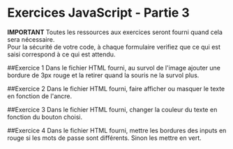 # Exercices JavaScript - Partie 3

**IMPORTANT**
Toutes les ressources aux exercices seront fourni quand cela sera nécessaire.  
Pour la sécurité de votre code, à chaque formulaire verifiez que ce qui est saisi correspond à ce qui est attendu.

##Exercice 1
Dans le fichier HTML fourni, au survol de l'image ajouter une bordure de 3px rouge et la retirer quand la souris ne la survol plus.

##Exercice 2
Dans le fichier HTML fourni, faire afficher ou masquer le texte en fonction de l'ancre.

##Exercice 3
Dans le fichier HTML fourni, changer la couleur du texte en fonction du bouton choisi.

##Exercice 4
Dans le fichier HTML fourni, mettre les bordures des inputs en rouge si les mots de passe sont différents. Sinon les mettre en vert.
